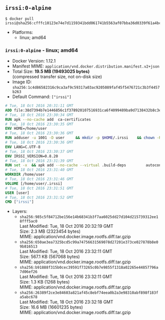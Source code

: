 ## `irssi:0-alpine`

```console
$ docker pull irssi@sha256:cfffc10123e74e7d1159341bdd061741b5563af07bba36d0339f61a4bc854c1c
```

-	Platforms:
	-	linux; amd64

### `irssi:0-alpine` - linux; amd64

-	Docker Version: 1.12.1
-	Manifest MIME: `application/vnd.docker.distribution.manifest.v2+json`
-	Total Size: **19.5 MB (19493025 bytes)**  
	(compressed transfer size, not on-disk size)
-	Image ID: `sha256:1c4d86582316c9ca3af9c59317a03ac9205089faf45f5476721c3b3f4457b263`
-	Default Command: `["irssi"]`

```dockerfile
# Tue, 18 Oct 2016 20:31:11 GMT
ADD file:38d7394b7e1446856c1f378920107516931ca6f4099489ba9d7138432b8c3ecb in / 
# Tue, 18 Oct 2016 23:30:34 GMT
RUN apk --no-cache add 	ca-certificates
# Tue, 18 Oct 2016 23:30:35 GMT
ENV HOME=/home/user
# Tue, 18 Oct 2016 23:30:36 GMT
RUN adduser -u 1001 -D user 	&& mkdir -p $HOME/.irssi 	&& chown -R user:user $HOME
# Tue, 18 Oct 2016 23:30:36 GMT
ENV LANG=C.UTF-8
# Tue, 18 Oct 2016 23:30:37 GMT
ENV IRSSI_VERSION=0.8.20
# Tue, 18 Oct 2016 23:31:39 GMT
RUN set -x 	&& apk add --no-cache --virtual .build-deps 		autoconf 		automake 		gcc 		glib-dev 		gnupg 		libc-dev 		libtool 		lynx 		make 		ncurses-dev 		openssl-dev 		perl-dev 		pkgconf 	&& wget "https://github.com/irssi/irssi/releases/download/${IRSSI_VERSION}/irssi-${IRSSI_VERSION}.tar.xz" -O /tmp/irssi.tar.xz 	&& wget "https://github.com/irssi/irssi/releases/download/${IRSSI_VERSION}/irssi-${IRSSI_VERSION}.tar.xz.asc" -O /tmp/irssi.tar.xz.asc 	&& export GNUPGHOME="$(mktemp -d)" 	&& gpg --keyserver ha.pool.sks-keyservers.net --recv-keys 7EE65E3082A5FB06AC7C368D00CCB587DDBEF0E1 	&& gpg --batch --verify /tmp/irssi.tar.xz.asc /tmp/irssi.tar.xz 	&& rm -r "$GNUPGHOME" /tmp/irssi.tar.xz.asc 	&& mkdir -p /usr/src 	&& tar -xJf /tmp/irssi.tar.xz -C /usr/src 	&& rm /tmp/irssi.tar.xz 	&& cd /usr/src/irssi-$IRSSI_VERSION 	&& ./configure 		--enable-true-color 		--with-bot 		--with-proxy 		--with-socks 	&& make -j$(getconf _NPROCESSORS_ONLN) 	&& make install 	&& rm -rf /usr/src/irssi-$IRSSI_VERSION 	&& runDeps="$( 		scanelf --needed --nobanner --recursive /usr/local 			| awk '{ gsub(/,/, "\nso:", $2); print "so:" $2 }' 			| sort -u 			| xargs -r apk info --installed 			| sort -u 	)" 	&& apk add --no-cache --virtual .irssi-rundeps $runDeps perl-libwww 	&& apk del .build-deps
# Tue, 18 Oct 2016 23:31:40 GMT
WORKDIR /home/user
# Tue, 18 Oct 2016 23:31:46 GMT
VOLUME [/home/user/.irssi]
# Tue, 18 Oct 2016 23:31:51 GMT
USER [user]
# Tue, 18 Oct 2016 23:31:52 GMT
CMD ["irssi"]
```

-	Layers:
	-	`sha256:985c5f84712be156e14b68341b3f7aa6025dd27d104d215739312ee18fff5ac0`  
		Last Modified: Tue, 18 Oct 2016 20:32:19 GMT  
		Size: 2.3 MB (2323454 bytes)  
		MIME: application/vnd.docker.image.rootfs.diff.tar.gzip
	-	`sha256:650ae3ea7325bcd5c99a74756631569078d27201e373ce027878b8e09b816513`  
		Last Modified: Tue, 18 Oct 2016 23:32:11 GMT  
		Size: 567.1 KB (567068 bytes)  
		MIME: application/vnd.docker.image.rootfs.diff.tar.gzip
	-	`sha256:b91888f315b0cec39591f73265c0b7e9855f1318a02265e44857796a7d06ef26`  
		Last Modified: Tue, 18 Oct 2016 23:32:11 GMT  
		Size: 1.3 KB (1268 bytes)  
		MIME: application/vnd.docker.image.rootfs.diff.tar.gzip
	-	`sha256:26389f2ce3e84603a821af45c8ebf74eea0b2a3e98310abf898f183fa5abc678`  
		Last Modified: Tue, 18 Oct 2016 23:32:18 GMT  
		Size: 16.6 MB (16601235 bytes)  
		MIME: application/vnd.docker.image.rootfs.diff.tar.gzip
